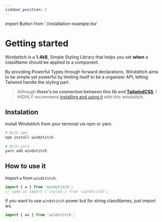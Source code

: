 ```yaml
---
sidebar_position: 2
---
```


import Button from './installation-example.tsx'

# Getting started

Windstitch is a **1.4kB**, Simple Styling Library that helps you set **when** a className should be applied to a component.

By providing Powerful Types through forward declarations, Windstitch aims to be simple yet powerful by limiting itself to be a organizer API, letting Tailwind handle the styling part.

> Although **there's no connection between this lib and [TailwindCSS](https://tailwindcss.com/docs/installation)**, I HIGHLY recommend [installing and using it](<(https://tailwindcss.com/docs/installation)>) with this windstitch.

## Instalation

Install Windstitch from your terminal via npm or yarn.

```bash
# With npm
npm install windstitch

# With yarn
yarn add windstitch
```

## How to use it

Import `w` from `windstitch`.

```js
import { w } from 'windstitch';
// same as import { styled } from 'windstitch';
```

If you want to use `windstitch` power but for string classNames, just import wx.

```typescript
import { wx } from 'windstitch';
```
